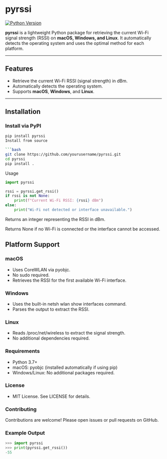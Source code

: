 # pyrssi

[![Python Version](https://img.shields.io/badge/python-3.7%2B-blue.svg)]()

**pyrssi** is a lightweight Python package for retrieving the current Wi-Fi signal strength (RSSI) on **macOS, Windows, and Linux**. It automatically detects the operating system and uses the optimal method for each platform.

---

## Features

- Retrieve the current Wi-Fi RSSI (signal strength) in dBm.
- Automatically detects the operating system.
- Supports **macOS**, **Windows**, and **Linux**.

---

## Installation

### Install via PyPI

```bash
pip install pyrssi
Install from source

```bash
git clone https://github.com/yourusername/pyrssi.git
cd pyrssi
pip install .
```

Usage

```python
import pyrssi

rssi = pyrssi.get_rssi()
if rssi is not None:
    print(f"Current Wi-Fi RSSI: {rssi} dBm")
else:
    print("Wi-Fi not detected or interface unavailable.")
```
Returns an integer representing the RSSI in dBm.

Returns None if no Wi-Fi is connected or the interface cannot be accessed.

## Platform Support
### macOS
- Uses CoreWLAN via pyobjc.
- No sudo required.
- Retrieves the RSSI for the first available Wi-Fi interface.

### Windows
- Uses the built-in netsh wlan show interfaces command.
- Parses the output to extract the RSSI.

### Linux
- Reads /proc/net/wireless to extract the signal strength.
- No additional dependencies required.

### Requirements
- Python 3.7+
- macOS: pyobjc (installed automatically if using pip)
- Windows/Linux: No additional packages required.

### License
- MIT License. See LICENSE for details.

### Contributing
Contributions are welcome! Please open issues or pull requests on GitHub.

### Example Output
```python
>>> import pyrssi
>>> print(pyrssi.get_rssi())
-55
```